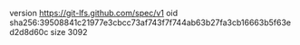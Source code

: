 version https://git-lfs.github.com/spec/v1
oid sha256:39508841c21977e3cbcc73af743f7f744ab63b27fa3cb16663b5f63ed2d8d60c
size 3092
